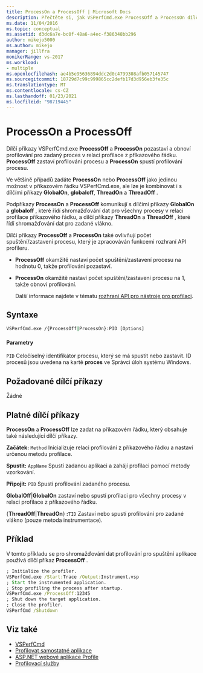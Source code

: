 ```yaml
---
title: ProcessOn a ProcessOff | Microsoft Docs
description: Přečtěte si, jak VSPerfCmd.exe ProcessOff a ProcessOn dílčí příkazy pozastaví a obnoví profilování pro zadaný proces v relaci profilace z příkazového řádku.
ms.date: 11/04/2016
ms.topic: conceptual
ms.assetid: d3dc6a7e-bc0f-48a6-a4ec-f386348bb296
author: mikejo5000
ms.author: mikejo
manager: jillfra
monikerRange: vs-2017
ms.workload:
- multiple
ms.openlocfilehash: ae4b5e95636894ddc2d0c4799308afb057145747
ms.sourcegitcommit: 18729d7c99c999865cc2defb17d3d956eb3fe35c
ms.translationtype: MT
ms.contentlocale: cs-CZ
ms.lasthandoff: 01/23/2021
ms.locfileid: "98719445"
---
```

# <a name="processon-and-processoff"></a>ProcessOn a ProcessOff
Dílčí příkazy VSPerfCmd.exe **ProcessOff** a **ProcessOn** pozastaví a obnoví profilování pro zadaný proces v relaci profilace z příkazového řádku. **ProcessOff** zastaví profilování procesu a **ProcessOn** spustí profilování procesu.

 Ve většině případů zadáte **ProcessOn** nebo **ProcessOff** jako jedinou možnost v příkazovém řádku VSPerfCmd.exe, ale lze je kombinovat i s dílčími příkazy **GlobalOn**, **globaloff**, **ThreadOn** a **ThreadOff** .

 Podpříkazy **ProcessOn** a **ProcessOff** komunikují s dílčími příkazy **GlobalOn** a **globaloff** , které řídí shromažďování dat pro všechny procesy v relaci profilace příkazového řádku, a dílčí příkazy **ThreadOn** a **ThreadOff** , které řídí shromažďování dat pro zadané vlákno.

 Dílčí příkazy **ProcessOff** a **ProcessOn** také ovlivňují počet spuštění/zastavení procesu, který je zpracováván funkcemi rozhraní API profileru.

- **ProcessOff** okamžitě nastaví počet spuštění/zastavení procesu na hodnotu 0, takže profilování pozastaví.

- **ProcessOn** okamžitě nastaví počet spuštění/zastavení procesu na 1, takže obnoví profilování.

  Další informace najdete v tématu [rozhraní API pro nástroje pro profilaci](../profiling/profiling-tools-apis.md).

## <a name="syntax"></a>Syntaxe

```cmd
VSPerfCmd.exe /{ProcessOff|ProcessOn}:PID [Options]

```

#### <a name="parameters"></a>Parametry
 `PID` Celočíselný identifikátor procesu, který se má spustit nebo zastavit. ID procesů jsou uvedena na kartě **proces** ve Správci úloh systému Windows.

## <a name="required-subcommands"></a>Požadované dílčí příkazy
 Žádné

## <a name="valid-subcommands"></a>Platné dílčí příkazy
 **ProcessOn** a **ProcessOff** lze zadat na příkazovém řádku, který obsahuje také následující dílčí příkazy.

 **Začátek:** `Method` Inicializuje relaci profilování z příkazového řádku a nastaví určenou metodu profilace.

 **Spustit:** `AppName` Spustí zadanou aplikaci a zahájí profilaci pomocí metody vzorkování.

 **Připojit:** `PID` Spustí profilování zadaného procesu.

 **GlobalOff**&#124;**GlobalOn** zastaví nebo spustí profilaci pro všechny procesy v relaci profilace z příkazového řádku.

 {**ThreadOff**&#124;**ThreadOn**} **:**`TID` Zastaví nebo spustí profilování pro zadané vlákno (pouze metoda instrumentace).

## <a name="example"></a>Příklad
 V tomto příkladu se pro shromažďování dat profilování pro spuštění aplikace používá dílčí příkaz **ProcessOff** .

```cmd
; Initialize the profiler.
VSPerfCmd.exe /Start:Trace /Output:Instrument.vsp
; Start the instrumented application.
; Stop profiling the process after startup.
VSPerfCmd.exe /ProcessOff:12345
; Shut down the target application.
; Close the profiler.
VSPerfCmd /Shutdown

```

## <a name="see-also"></a>Viz také
- [VSPerfCmd](../profiling/vsperfcmd.md)
- [Profilovat samostatné aplikace](../profiling/command-line-profiling-of-stand-alone-applications.md)
- [ASP.NET webové aplikace Profile](../profiling/command-line-profiling-of-aspnet-web-applications.md)
- [Profilovací služby](../profiling/command-line-profiling-of-services.md)
